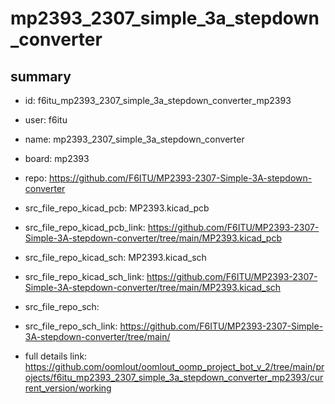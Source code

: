 # mp2393_2307_simple_3a_stepdown_converter
 
## summary 
* id: f6itu_mp2393_2307_simple_3a_stepdown_converter_mp2393
* user: f6itu
* name: mp2393_2307_simple_3a_stepdown_converter
* board: mp2393
* repo: https://github.com/F6ITU/MP2393-2307-Simple-3A-stepdown-converter
* src_file_repo_kicad_pcb: MP2393.kicad_pcb
* src_file_repo_kicad_pcb_link: https://github.com/F6ITU/MP2393-2307-Simple-3A-stepdown-converter/tree/main/MP2393.kicad_pcb
* src_file_repo_kicad_sch: MP2393.kicad_sch
* src_file_repo_kicad_sch_link: https://github.com/F6ITU/MP2393-2307-Simple-3A-stepdown-converter/tree/main/MP2393.kicad_sch

* src_file_repo_sch: 
* src_file_repo_sch_link: https://github.com/F6ITU/MP2393-2307-Simple-3A-stepdown-converter/tree/main/
* full details link: https://github.com/oomlout/oomlout_oomp_project_bot_v_2/tree/main/projects/f6itu_mp2393_2307_simple_3a_stepdown_converter_mp2393/current_version/working  






